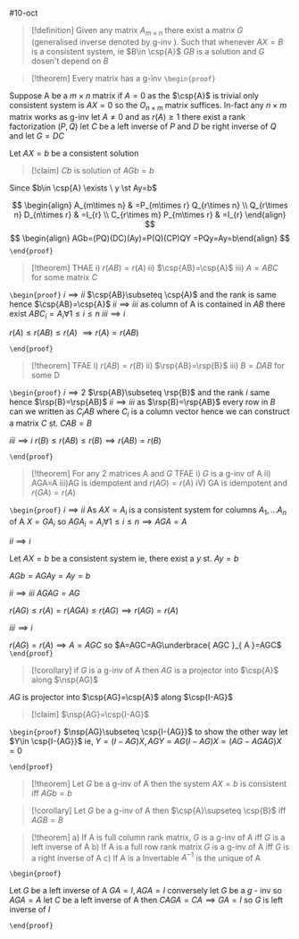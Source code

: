 
#10-oct



> [!definition] 
> Given any matrix $A_{m\times n}$ there exist a matrix $G$ (generalised inverse denoted by g-inv ). Such that whenever $AX=B$ is a consistent system, ie $B\in \csp{A}$
> $GB$ is a solution and $G$ dosen't depend on $B$ 

> [!theorem] 
> Every matrix has a g-inv 
`\begin{proof}` 

Suppose A be a $m\times n$ matrix
if $A=0$ as the $\csp{A}$ is trivial only consistent system is $AX=0$ so the $O_{n\times m}$ matrix suffices. In-fact any $n\times m$ matrix works as g-inv let $A\neq0$ and as $r(A)\geq1$ there exist a rank factorization $(P,Q)$ let $C$ be a left inverse of $P$ and $D$ be right inverse of $Q$ and let $G=DC$ 

Let $AX=b$ be a consistent solution 
> [!claim] 
> $Cb$ is solution of $AGb=b$ 

Since $b\in \csp{A} \exists \ y \st Ay=b$ 

$$
\begin{align}
	A_{m\times n} & =P_{m\times r} Q_{r\times n} \\
		 Q_{r\times n} D_{n\times r} & =I_{r} \\
	C_{r\times m} P_{m\times r} & =I_{r} 
\end{align}
$$
$$
\begin{align}
AGb=(PQ)(DC)(Ay)=P(Q)(CP)QY
=PQy=Ay=b\end{align}
$$
 `\end{proof}`


> [!theorem] 
> THAE
> i) $r(AB)=r(A)$
> ii) $\csp{AB}=\csp{A}$
> iii) $A=ABC$ for some matrix $C$ 

`\begin{proof}` 
$i\implies ii$ 
$\csp{AB}\subseteq \csp{A}$ and the rank is same hence $\csp{AB}=\csp{A}$
$ii\implies iii$
as column of A is contained in $AB$ there exist
$ABC_{i}=A_{i} \forall 1\leq i\leq n$ 
$iii\implies i$

$r(A)\leq r(AB)\leq r(A)$
$\implies r(A)=r(AB)$

 `\end{proof}`
> [!theorem] 
> TFAE
> i) $r(AB)=r(B)$
> ii) $\rsp{AB}=\rsp{B}$
> iii) $B=DAB$ for some D

`\begin{proof}` 
$i\implies2$
$\rsp{AB}\subseteq \rsp{B}$ and the rank $i$ same hence $\rsp{B}=\rsp{AB}$
$ii\implies iii$
as $\rsp{B}=\rsp{AB}$ every row in $B$ can we written as $C_{i}AB$ where $C_i$ is a column vector hence we can construct a matrix $C$ st. $CAB=B$ 

$iii\implies i$
$r(B)\leq r(AB)\leq r(B)\implies r(AB)=r(B)$

 `\end{proof}`
> [!theorem] 
> For any 2 matrices A and $G$ TFAE
>i) $G$ is a g-inv of A
>ii) AGA=A
>iii)AG is idempotent and $r(AG)=r(A)$
>iV) GA is idempotent and $r(GA)=r(A)$

`\begin{proof}` 
$i\implies ii$
As $AX=A_{i}$ is a consistent system for columns $A_{1},\dots A_{n}$ of A $X=GA_{i}$
so $AGA_{i}=A_{i}\forall 1\leq i\leq n\implies AGA=A$ 

$ii\implies i$

Let $AX=b$ be a consistent system ie, there exist a $y$ st. $Ay=b$

$AGb=AGAy=Ay=b$

$ii\implies iii$
$AGAG=AG$ 

$r(AG)\leq r(A)=r(AGA)\leq r(AG)\implies r(AG)=r(A)$ 


$iii\implies i$ 

$r(AG)=r(A)\implies A=AGC$ 
so $A=AGC=AG\underbrace{ AGC }_{ A }=AGC$ 
 `\end{proof}`
> [!corollary] 
> if $G$ is a g-inv of A then $AG$ is a projector into $\csp{A}$ along $\nsp{AG}$ 

$AG$ is projector into $\csp{AG}=\csp{A}$ along $\csp{I-AG}$ 

> [!claim] 
> $\nsp{AG}=\csp{I-AG}$

`\begin{proof}` 
$\nsp{AG}\subseteq \csp{I-{AG}}$ 
to show the other way 
let $Y\in \csp{I-{AG}}$ ie, $Y=(I-AG)X,AGY=AG(I-AG)X=\left(AG-AGAG\right)X=0$

`\end{proof}`

> [!theorem] 
> Let $G$ be a g-inv of A then the system $AX=b$ is consistent iff $AGb=b$ 


> [!corollary] 
> Let $G$ be a g-inv of A then $\csp{A}\supseteq \csp{B}$ iff $AGB=B$

> [!theorem] 
> a) If A is full column rank matrix, $G$ is a g-inv of A iff $G$ is a left inverse of A 
> b) If A is a full row rank matrix $G$ is a g-inv of A iff $G$ is a right inverse of A 
> c) If A is a Invertable $A^{-1}$ is the unique of A 

`\begin{proof}`

Let $G$ be a left inverse of A $GA=I, AGA=I$
conversely let $G$ be a $g$ - inv so $AGA=A$ let $C$ be a left inverse of A then $CAGA=CA\implies GA=I$ 
so $G$ is left inverse of $I$ 

 `\end{proof}`
